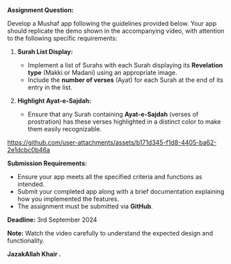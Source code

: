 **Assignment Question:**

Develop a Mushaf app following the guidelines provided below. Your app should replicate the demo shown in the accompanying video, with attention to the following specific requirements:

1. **Surah List Display:**
   - Implement a list of Surahs with each Surah displaying its **Revelation type** (Makki or Madani) using an appropriate image.
   - Include the **number of verses** (Ayat) for each Surah at the end of its entry in the list.

1. **Highlight Ayat-e-Sajdah:**
   - Ensure that any Surah containing **Ayat-e-Sajdah** (verses of prostration) has these verses highlighted in a distinct color to make them easily recognizable.

https://github.com/user-attachments/assets/b171d345-f1d8-4405-ba62-2e1dcbc0b46a

**Submission Requirements:**
- Ensure your app meets all the specified criteria and functions as intended.
- Submit your completed app along with a brief documentation explaining how you implemented the features.
- The assignment must be submitted via **GitHub**.

**Deadline:** 3rd September 2024

**Note:** Watch the video carefully to understand the expected design and functionality. 

**JazakAllah Khair .**
